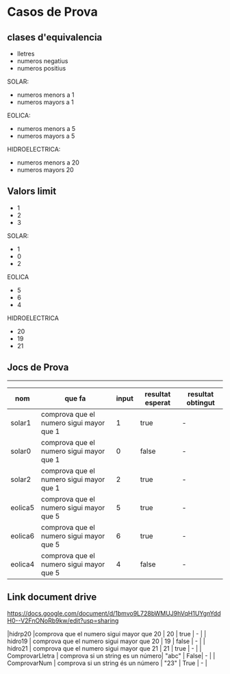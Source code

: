 # Casos de Prova

## clases d'equivalencia

- lletres
- numeros negatius
- numeros positius

SOLAR:

- numeros menors a 1
- numeros mayors a 1

EOLICA:

- numeros menors a 5
- numeros mayors a 5

HIDROELECTRICA:

- numeros menors a 20
- numeros mayors 20

## Valors limit

- 1
- 2
- 3

SOLAR:

- 1
- 0
- 2

EOLICA

- 5
- 6
- 4

HIDROELECTRICA

- 20
- 19
- 21

## Jocs de Prova

--------------------------------------------

| nom | que fa | input | resultat esperat | resultat obtingut |
|-------|--------|-------|---------------|----------------------|
|solar1|comprova que el numero sigui mayor que 1 | 1 | true | - |
|solar0|comprova que el numero sigui mayor que 1 | 0 | false | - |
|solar2|comprova que el numero sigui mayor que 1 | 2 | true | - |
|eolica5|comprova que el numero sigui mayor que 5 | 5 | true | - |
|eolica6|comprova que el numero sigui mayor que 5 | 6 | true | - |
|eolica4|comprova que el numero sigui mayor que 5| 4 | false | - |

## Link document drive
https://docs.google.com/document/d/1bmvo9L728bWMUJ9hVqH1UYgnYddH0--V2FnONoRb9kw/edit?usp=sharing

|hidrp20 |comprova que el numero sigui mayor que 20 | 20 | true | - |
| hidro19 | comprova que el numero sigui mayor que 20 | 19 | false | - |
| hidro21 | comprova que el numero sigui mayor que 21 | 21 | true | - |
| ComprovarLletra | comprova si un string es un número| "abc" | False| - |
| ComprovarNum | comprova si un string és un número | "23" | True | - |
